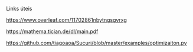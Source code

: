 Links úteis

https://www.overleaf.com/11702861nbytngsgvrxg

https://mathema.tician.de/dl/main.pdf

https://github.com/tiagoaoa/Sucuri/blob/master/examples/optimizaiton.py

